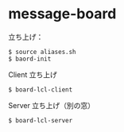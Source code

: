 # message-board

立ち上げ：

```
$ source aliases.sh
$ baord-init
```

Client 立ち上げ

```
$ board-lcl-client
```

Server 立ち上げ（別の窓）

```
$ board-lcl-server
```

